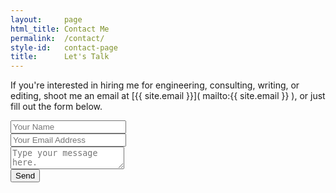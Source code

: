 ```yaml
---
layout:     page
html_title: Contact Me
permalink:  /contact/
style-id:   contact-page
title:      Let's Talk
---
```


If you're interested in hiring me for engineering, consulting, writing, or editing, shoot me an email at [{{ site.email }}]( mailto:{{ site.email }} ), or just fill out the form below.

<form id="contact-form" action="https://formspree.io/{{ site.email }}" method="POST">
  <div class="form-group">
    <input  type="text"
            name="name"
            placeholder="Your Name"
            class="form-control"
            tabindex="10">
  </div>
  <div class="form-group">
    <input  type="email"
            name="_replyto"
            placeholder="Your Email Address"
            class="form-control"
            tabindex="10">
  </div>
  <div class="form-group">
    <textarea name="message"  
              placeholder="Type your message here."
              class="form-control"
              tabindex="10"></textarea>
  </div>
  
  <input type="submit" value="Send" class="btn btn-primary" tabindex="10">
</form>